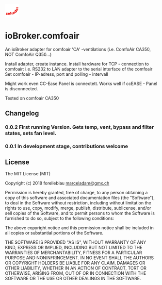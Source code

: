 ![Logo](admin/comfoair.png)
# ioBroker.comfoair


An ioBroker adapter for comfoair  'CA' -ventilations (i.e. ComfoAir CA350, NOT ComfoAir Q350...)

Install adapter, create instance.
Install hardware for TCP - connection to comfoair: i.e. RS232 to LAN adapter to the serial interface of the comfoair
Set comfoair - IP-adress, port and polling - intervall

Might work even CC-Ease Panel is connectett. Works well if ccEASE - Panel is disconnected.

Tested on comfoair CA350



## Changelog

### 0.0.2 First running Version. Gets temp, vent, bypass and filter states, sets fan level.

### 0.0.1 In development stage, contributions welcome


## License
The MIT License (MIT)

Copyright (c) 2018 forelleblau marceladam@gmx.ch

Permission is hereby granted, free of charge, to any person obtaining a copy
of this software and associated documentation files (the "Software"), to deal
in the Software without restriction, including without limitation the rights
to use, copy, modify, merge, publish, distribute, sublicense, and/or sell
copies of the Software, and to permit persons to whom the Software is
furnished to do so, subject to the following conditions:

The above copyright notice and this permission notice shall be included in
all copies or substantial portions of the Software.

THE SOFTWARE IS PROVIDED "AS IS", WITHOUT WARRANTY OF ANY KIND, EXPRESS OR
IMPLIED, INCLUDING BUT NOT LIMITED TO THE WARRANTIES OF MERCHANTABILITY,
FITNESS FOR A PARTICULAR PURPOSE AND NONINFRINGEMENT. IN NO EVENT SHALL THE
AUTHORS OR COPYRIGHT HOLDERS BE LIABLE FOR ANY CLAIM, DAMAGES OR OTHER
LIABILITY, WHETHER IN AN ACTION OF CONTRACT, TORT OR OTHERWISE, ARISING FROM,
OUT OF OR IN CONNECTION WITH THE SOFTWARE OR THE USE OR OTHER DEALINGS IN
THE SOFTWARE.
